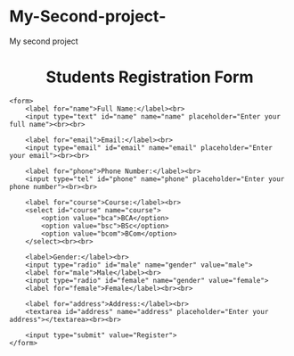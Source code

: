 # My-Second-project-
My second project 
<!DOCTYPE html>
<html>
<head>
    <title>Students Registration Form</title>
</head>
<body>
    <h1 style="text-align:center;">Students Registration Form</h1>

    <form>
        <label for="name">Full Name:</label><br>
        <input type="text" id="name" name="name" placeholder="Enter your full name"><br><br>

        <label for="email">Email:</label><br>
        <input type="email" id="email" name="email" placeholder="Enter your email"><br><br>

        <label for="phone">Phone Number:</label><br>
        <input type="tel" id="phone" name="phone" placeholder="Enter your phone number"><br><br>

        <label for="course">Course:</label><br>
        <select id="course" name="course">
            <option value="bca">BCA</option>
            <option value="bsc">BSc</option>
            <option value="bcom">BCom</option>
        </select><br><br>

        <label>Gender:</label><br>
        <input type="radio" id="male" name="gender" value="male">
        <label for="male">Male</label><br>
        <input type="radio" id="female" name="gender" value="female">
        <label for="female">Female</label><br><br>

        <label for="address">Address:</label><br>
        <textarea id="address" name="address" placeholder="Enter your address"></textarea><br><br>

        <input type="submit" value="Register">
    </form>
</body>
</html>
